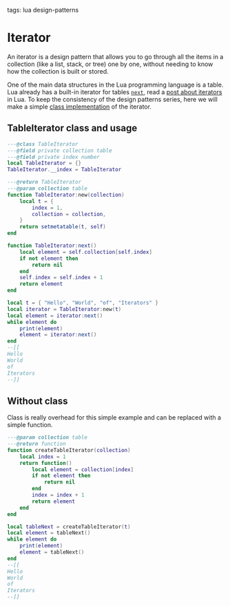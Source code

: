 <!-- Description: An iterator is a design pattern that allows you to go through all the items in a collection (like a list, stack, or tree) one by one, without needing to know how the collection is built or stored. Lua language already has a built-in iterator for tables. -->

tags: lua design-patterns

# Iterator

An iterator is a design pattern that allows you to go through all the items in a collection (like a list, stack, or tree) one by one, without needing to know how the collection is built or stored.

One of the main data structures in the Lua programming language is a table. Lua already has a built-in iterator for
tables [`next`](https://www.lua.org/manual/5.4/manual.html#pdf-next), read a
[post about iterators](https://www.whoop.ee/post/iterators.html) in Lua. To keep the consistency of the design patterns series, here we will make a simple [class implementation](/post/object-oriented-programming-in-lua.html) of the iterator.

## TableIterator class and usage

```lua
---@class TableIterator
---@field private collection table
---@field private index number
local TableIterator = {}
TableIterator.__index = TableIterator

---@return TableIterator
---@param collection table
function TableIterator:new(collection)
	local t = {
		index = 1,
		collection = collection,
	}
	return setmetatable(t, self)
end

function TableIterator:next()
	local element = self.collection[self.index]
	if not element then
		return nil
	end
	self.index = self.index + 1
	return element
end

local t = { "Hello", "World", "of", "Iterators" }
local iterator = TableIterator:new(t)
local element = iterator:next()
while element do
	print(element)
	element = iterator:next()
end
--[[
Hello                                                                           
World                                                                           
of                                                                              
Iterators
--]]
```

## Without class

Class is really overhead for this simple example and can be replaced with a simple function.

```lua
---@param collection table
---@return function
function createTableIterator(collection)
	local index = 1
	return function()
		local element = collection[index]
		if not element then
			return nil
		end
		index = index + 1
		return element
	end
end

local tableNext = createTableIterator(t)
local element = tableNext()
while element do
	print(element)
	element = tableNext()
end
--[[
Hello                                                                           
World                                                                           
of                                                                              
Iterators
--]]
```